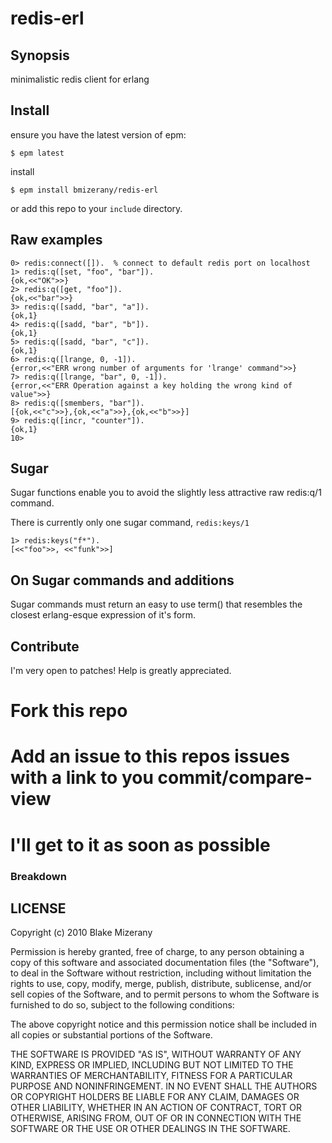 # redis-erl

## Synopsis

   minimalistic redis client for erlang

## Install

  ensure you have the latest version of epm:

    $ epm latest

  install

    $ epm install bmizerany/redis-erl

or add this repo to your `include` directory.

## Raw examples

    0> redis:connect([]).  % connect to default redis port on localhost
    1> redis:q([set, "foo", "bar"]).
    {ok,<<"OK">>}
    2> redis:q([get, "foo"]).
    {ok,<<"bar">>}
    3> redis:q([sadd, "bar", "a"]).
    {ok,1}
    4> redis:q([sadd, "bar", "b"]).
    {ok,1}
    5> redis:q([sadd, "bar", "c"]).
    {ok,1}
    6> redis:q([lrange, 0, -1]).
    {error,<<"ERR wrong number of arguments for 'lrange' command">>}
    7> redis:q([lrange, "bar", 0, -1]).
    {error,<<"ERR Operation against a key holding the wrong kind of value">>}
    8> redis:q([smembers, "bar"]).
    [{ok,<<"c">>},{ok,<<"a">>},{ok,<<"b">>}]
    9> redis:q([incr, "counter"]).
    {ok,1}
    10>

## Sugar

Sugar functions enable you to avoid the slightly less attractive
raw redis:q/1 command.

There is currently only one sugar command, `redis:keys/1`

    1> redis:keys("f*").
    [<<"foo">>, <<"funk">>]

## On Sugar commands and additions

Sugar commands must return an easy to use term() that resembles
the closest erlang-esque expression of it's form.

## Contribute

I'm very open to patches!  Help is greatly appreciated.

  # Fork this repo
  # Add an issue to this repos issues with a link to you commit/compare-view
  # I'll get to it as soon as possible

### Breakdown

## LICENSE
Copyright (c) 2010 Blake Mizerany

Permission is hereby granted, free of charge, to any person
obtaining a copy of this software and associated documentation
files (the "Software"), to deal in the Software without
restriction, including without limitation the rights to use,
copy, modify, merge, publish, distribute, sublicense, and/or sell
copies of the Software, and to permit persons to whom the
Software is furnished to do so, subject to the following
conditions:

The above copyright notice and this permission notice shall be
included in all copies or substantial portions of the Software.

THE SOFTWARE IS PROVIDED "AS IS", WITHOUT WARRANTY OF ANY KIND,
EXPRESS OR IMPLIED, INCLUDING BUT NOT LIMITED TO THE WARRANTIES
OF MERCHANTABILITY, FITNESS FOR A PARTICULAR PURPOSE AND
NONINFRINGEMENT. IN NO EVENT SHALL THE AUTHORS OR COPYRIGHT
HOLDERS BE LIABLE FOR ANY CLAIM, DAMAGES OR OTHER LIABILITY,
WHETHER IN AN ACTION OF CONTRACT, TORT OR OTHERWISE, ARISING
FROM, OUT OF OR IN CONNECTION WITH THE SOFTWARE OR THE USE OR
OTHER DEALINGS IN THE SOFTWARE.
